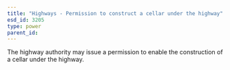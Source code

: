 ```yaml
---
title: "Highways - Permission to construct a cellar under the highway"
esd_id: 3205
type: power
parent_id:  
---
```


The highway authority may issue a permission to enable the construction of a cellar under the highway.

